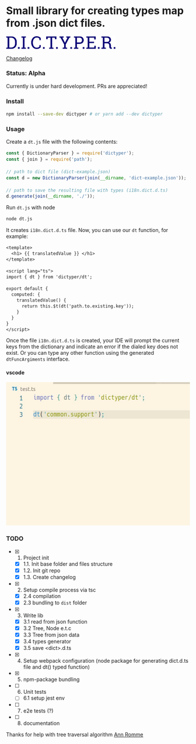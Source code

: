 Small library for creating types map from .json dict files.
===========================================================

<img width="300" src="https://raw.githubusercontent.com/Tardigrada777/dictyper/master/docs/assets/dictyper.png">

[Changelog](CHANGELOG.md)

### Status: Alpha
Currently is under hard development. PRs are appreciated!

### Install

```bash
npm install --save-dev dictyper # or yarn add --dev dictyper 
```

### Usage

Create a `dt.js` file with the following contents:
```js
const { DictionaryParser } = require('dictyper');
const { join } = require('path');

// path to dict file (dict-example.json)
const d = new DictionaryParser(join(__dirname, 'dict-example.json'));

// path to save the resulting file with types (i18n.dict.d.ts)
d.generate(join(__dirname, './'));
```

Run `dt.js` with node
```bash
node dt.js
```

It creates `i18n.dict.d.ts` file. Now, you can use our `dt` function, for example:

```vue
<template>
  <h1> {{ translatedValue }} </h1>
</template>

<script lang="ts">
import { dt } from 'dictyper/dt';

export default {
  computed: {
    translatedValue() {
      return this.$t(dt('path.to.existing.key'));
    }      
  }
}
</script>
```

Once the file `i18n.dict.d.ts` is created, your IDE will prompt the current keys from the dictionary and indicate 
an error if the dialed key does not exist. Or you can type any other function using the generated `dtFuncArgiments` interface.

#### vscode
<img width="548" height="392" src="https://raw.githubusercontent.com/Tardigrada777/dictyper/master/docs/assets/dictyper-vscode.gif">

### TODO

- [x] 1. Project init
    - [x] 1.1. Init base folder and files structure
    - [x] 1.2. Init git repo
    - [x] 1.3. Create changelog
- [x] 2. Setup compile process via tsc
    - [x] 2.4 compilation
    - [x] 2.3 bundling to `dist` folder
- [x] 3. Write lib
    - [x] 3.1 read from json function
    - [x] 3.2 Tree, Node e.t.c
    - [x] 3.3 Tree from json data
    - [x] 3.4 types generator
    - [x] 3.5 save \<dict\>.d.ts
- [x] 4. Setup webpack configuration (node package for generating dict.d.ts file and dt() typed function)
- [x] 5. npm-package bundling
- [ ] 6. Unit tests
    - [ ] 6.1 setup jest env
- [ ] 7. e2e tests (?)
- [ ] 8. documentation

Thanks for help with tree traversal algorithm [Ann Romme](https://github.com/rommeA)
